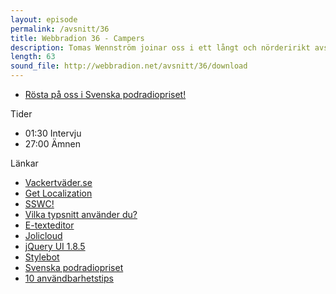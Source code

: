 ```yaml
---
layout: episode
permalink: /avsnitt/36
title: Webbradion 36 - Campers
description: Tomas Wennström joinar oss i ett långt och nörderirikt avsnitt. Vi pratar bland annat om Tomas vackertväder.se, SSWC förstås och funderar på hur vilken kodeditor och inställningar som funkar bäst. 
length: 63
sound_file: http://webbradion.net/avsnitt/36/download
---
```


* [Rösta på oss i Svenska podradiopriset!](http://www.daytona.se/podradiopriset/2010)

Tider

* 01:30 Intervju
* 27:00 Ämnen

Länkar

* [Vackertväder.se](http://vackertvader.se)
* [Get Localization](http://www.getlocalization.com/)
* [SSWC!](http://www.swedensocialwebcamp.com/)
* [Vilka typsnitt använder du?](http://www.gnome.org/fonts/)
* [E-texteditor](http://www.e-texteditor.com/)
* [Jolicloud](http://www.jolicloud.com/)
* [jQuery UI 1.8.5](http://blog.jqueryui.com/2010/09/jquery-ui-1-8-5/)
* [Stylebot](http://stylebot.me/)
* [Svenska podradiopriset](http://www.daytona.se/podradiopriset/2010)
* [10 användbarhetstips](http://sixrevisions.com/usabilityaccessibility/10-usability-tips-based-on-research-studies/)

